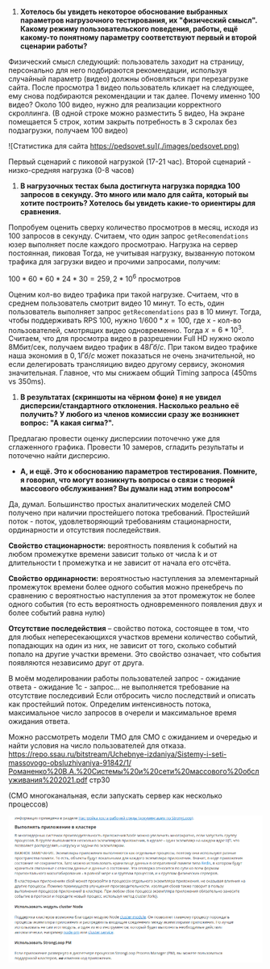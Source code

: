1. <b> Хотелось бы увидеть некоторое обоснование выбранных параметров нагрузочного тестирования, их "физический смысл". Какому режиму пользовательского поведения, работы, ещё какому-то понятному параметру соответствуют первый и второй сценарии работы? </b>

Физический смысл следующий: пользователь заходит на страницу, персонально для него подбираются рекомендации, используя случайный параметр (видео)
должны обновляться при перезагрузке сайта. После просмотра 1 видео пользователь кликает на следующее, ему снова подбираются рекомендации и так далее. Почему именно 100 видео? Около 100 видео, нужно для реализации корректного скроллинга. (В одной строке можно разместить 5 видео, На экране помещается 5 строк, хотим закрыть потребность в 3 скролах без подзагрузки, получаем 100 видео)


![Статистика для сайта https://pedsovet.su](./images/pedsovet.png)

Первый сценарий с пиковой нагрузкой (17-21 час). Второй сценарий - низко-средняя нагрузка (0-8 часов)

1. <b> В нагрузочных тестах была достигнута нагрузка порядка 100 запросов в секунду. Это много или мало для сайта, который вы хотите построить? Хотелось бы увидеть какие-то ориентиры для сравнения. </b>

Попробуем оценить сверху количество просмотров в месяц, исходя из 100 запросов в секунду.
Считаем, что один запрос `getRecomendations` юзер выполняет после каждого просмотраю. Нагрузка на сервер постоянная, пиковая
Тогда, не учитывая нагрузку, вызванную потоком трафика для загрузки видео и прочими запросами, получим:

$100 * 60 * 60 * 24 * 30 = 259,2 * 10^6$ просмотров

Оценим кол-во видео трафика при такой нагрузке. Считаем, что в среднем пользователь смотрит видео 10 минут. То есть, один пользователь
выполняет запрос `getRecomendations` раз в 10 минут. Тогда, чтобы поддерживать RPS 100, нужно $1/600*x = 100$, где x - кол-во пользователей, смотрящих видео одновременно. Тогда $x = 6 * 10^3$. Считаем, что для просмотра видео в разрешении Full HD нужно около 8Мбит/сек, получаем 
видео трафик в $48Гб/c$. При таком видео трафике наша экономия в $0,1Гб/c$ может показаться не очень значительной, но если делегировать трансляицию видео другому сервису, экономия значительная. Главное, что мы снижаем общий Timing запроса (450ms vs 350ms).  


1. <b> В результатах (скриншоты на чёрном фоне) я не увидел дисперсии/стандартного отклонения. Насколько реально её получить? У любого из членов комиссии сразу же возникнет вопрос: "А какая сигма?". </b>

Предлагаю провести оценку дисперсиии поточечно уже для сглаженного графика. Провести 10 замеров, сгладить результаты и поточечно найти дисперсию.

- <b>А, и ещё. Это к обоснованию параметров тестирования. Помните, я говорил, что могут возникнуть вопросы о связи с теорией массового обслуживания? Вы думали над этим вопросом* </b>

Да, думал. Большинство простых аналитических моделей СМО получено при наличии простейшего потока требований.
Простейший поток - поток, удовлетворяющий требованиям стационарности, ординарности и отсутствия последействия.

<b>Свойство стационарности:</b> вероятность появления k событий на любом промежутке времени зависит только от числа k и от длительности t промежутка и не зависит от начала его отсчёта.

<b>Свойство ординарности:</b> вероятностью наступления за элементарный промежуток времени более одного события можно пренебречь по сравнению с вероятностью наступления за этот промежуток не более одного события (то есть вероятность одновременного появления двух и более событий равна нулю)

<b>Отсутствие последействия</b> – свойство потока, состоящее в
том, что для любых непересекающихся участков времени количество событий, попадающих на один из них, не зависит от того,
сколько событий попало на другие участки времени. Это свойство
означает, что события появляются независимо друг от друга.

В моём моделировании работы пользователей запрос - ожидание ответа - ожидание 1с - запрос... не выполняется требование на отсутствие последсивий
Если отбросить число последствий и описать как простейший поток.
Определим интенсивность потока, максимальное число запросов в очерели и максимальное время ожидания ответа.

Можно рассмотреть модели ТМО для СМО с ожиданием и очередью и найти условия на число пользователей для отказа.
https://repo.ssau.ru/bitstream/Uchebnye-izdaniya/Sistemy-i-seti-massovogo-obsluzhivaniya-91842/1/Романенко%20В.А.%20Системы%20и%20сети%20массового%20обслуживания%202021.pdf стр30

(СМО многоканальная, если запускать сервер как несколько процессов)

![alt text](./images/express-processes.png)